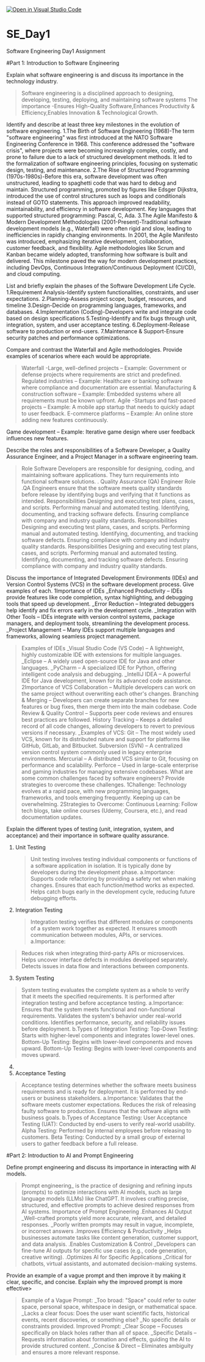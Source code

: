 [![Open in Visual Studio Code](https://classroom.github.com/assets/open-in-vscode-2e0aaae1b6195c2367325f4f02e2d04e9abb55f0b24a779b69b11b9e10269abc.svg)](https://classroom.github.com/online_ide?assignment_repo_id=18435592&assignment_repo_type=AssignmentRepo)
# SE_Day1
Software Engineering Day1 Assignment

#Part 1: Introduction to Software Engineering

Explain what software engineering is and discuss its importance in the technology industry.
>Software engineering is a disciplined approach to designing, developing, testing, deploying, and maintaining software systems
>The importance -Ensures High-Quality Software,Enhances Productivity & Efficiency,Enables Innovation & Technological Growth.

Identify and describe at least three key milestones in the evolution of software engineering.
1.The Birth of Software Engineering (1968)-The term "software engineering" was first introduced at the NATO Software Engineering Conference in 1968.
This conference addressed the "software crisis", where projects were becoming increasingly complex, costly, and prone to failure due to a lack of structured development methods.
It led to the formalization of software engineering principles, focusing on systematic design, testing, and maintenance.
2.The Rise of Structured Programming (1970s-1980s)-Before this era, software development was often unstructured, leading to spaghetti code that was hard to debug and maintain.
Structured programming, promoted by figures like Edsger Dijkstra, introduced the use of control structures such as loops and conditionals instead of GOTO statements.
This approach improved readability, maintainability, and efficiency in software development.
Key languages that supported structured programming: Pascal, C, Ada.
3.The Agile Manifesto & Modern Development Methodologies (2001-Present)-Traditional software development models (e.g., Waterfall) were often rigid and slow, leading to inefficiencies in rapidly changing environments.
In 2001, the Agile Manifesto was introduced, emphasizing iterative development, collaboration, customer feedback, and flexibility.
Agile methodologies like Scrum and Kanban became widely adopted, transforming how software is built and delivered.
This milestone paved the way for modern development practices, including DevOps, Continuous Integration/Continuous Deployment (CI/CD), and cloud computing.


List and briefly explain the phases of the Software Development Life Cycle.
1.Requirement Analysis-Identify system functionalities, constraints, and user expectations.
2.Planning-Assess project scope, budget, resources, and timeline
3.Design-Decide on programming languages, frameworks, and databases.
4.Implementation (Coding)-Developers write and integrate code based on design specifications
5.Testing-Identify and fix bugs through unit, integration, system, and user acceptance testing.
6.Deployment-Release software to production or end-users.
7.Maintenance & Support-Ensure security patches and performance optimizations.

Compare and contrast the Waterfall and Agile methodologies. Provide examples of scenarios where each would be appropriate.
>Waterfall -Large, well-defined projects – Example: Government or defense projects where requirements are strict and predefined.
Regulated industries – Example: Healthcare or banking software where compliance and documentation are essential.
Manufacturing & construction software – Example: Embedded systems where all requirements must be known upfront.
>Agile -Startups and fast-paced projects – Example: A mobile app startup that needs to quickly adapt to user feedback.
E-commerce platforms – Example: An online store adding new features continuously.

Game development – Example: Iterative game design where user feedback influences new features.

Describe the roles and responsibilities of a Software Developer, a Quality Assurance Engineer, and a Project Manager in a software engineering team.
>Role
Software Developers are responsible for designing, coding, and maintaining software applications. They turn requirements into functional software solutions.
. Quality Assurance (QA) Engineer
Role
.QA Engineers ensure that the software meets quality standards before release by identifying bugs and verifying that it functions as intended.
>Responsibilities
Designing and executing test plans, cases, and scripts.
Performing manual and automated testing.
Identifying, documenting, and tracking software defects.
Ensuring compliance with company and industry quality standards.
>Responsibilities
Designing and executing test plans, cases, and scripts.
Performing manual and automated testing.
Identifying, documenting, and tracking software defects.
Ensuring compliance with company and industry quality standards.
>Responsibilities
Designing and executing test plans, cases, and scripts.
Performing manual and automated testing.
Identifying, documenting, and tracking software defects.
Ensuring compliance with company and industry quality standards.

Discuss the importance of Integrated Development Environments (IDEs) and Version Control Systems (VCS) in the software development process. Give examples of each.
1Importance of IDEs
_Enhanced Productivity – IDEs provide features like code completion, syntax highlighting, and debugging tools that speed up development.
_Error Reduction – Integrated debuggers help identify and fix errors early in the development cycle.
_Integration with Other Tools – IDEs integrate with version control systems, package managers, and deployment tools, streamlining the development process.
_Project Management – Many IDEs support multiple languages and frameworks, allowing seamless project management.
>Examples of IDEs
_Visual Studio Code (VS Code) – A lightweight, highly customizable IDE with extensions for multiple languages.
_Eclipse – A widely used open-source IDE for Java and other languages.
_PyCharm – A specialized IDE for Python, offering intelligent code analysis and debugging.
_IntelliJ IDEA – A powerful IDE for Java development, known for its advanced code assistance.
2Importance of VCS
>Collaboration – Multiple developers can work on the same project without overwriting each other's changes.
>Branching & Merging – Developers can create separate branches for new features or bug fixes, then merge them into the main codebase.
>Code Review & Quality Control – Supports peer code reviews and ensures best practices are followed.
>History Tracking – Keeps a detailed record of all code changes, allowing developers to revert to previous versions if necessary.
_Examples of VCS:
>Git – The most widely used VCS, known for its distributed nature and support for platforms like GitHub, GitLab, and Bitbucket.
>Subversion (SVN) – A centralized version control system commonly used in legacy enterprise environments.
>Mercurial – A distributed VCS similar to Git, focusing on performance and scalability.
>Perforce – Used in large-scale enterprise and gaming industries for managing extensive codebases.
What are some common challenges faced by software engineers? Provide strategies to overcome these challenges.
1Challenge:
> Technology evolves at a rapid pace, with new programming languages, frameworks, and tools emerging frequently. Keeping up can be overwhelming.
2Strategies to Overcome:
>Continuous Learning: Follow tech blogs, take online courses (Udemy, Coursera, etc.), and read documentation updates.

Explain the different types of testing (unit, integration, system, and acceptance) and their importance in software quality assurance.
1. Unit Testing
   >Unit testing involves testing individual components or functions of a software application in isolation. It is typically done by developers during the development phase.
a.Importance:
   >Supports code refactoring by providing a safety net when making changes.
   >Ensures that each function/method works as expected.
   >Helps catch bugs early in the development cycle, reducing future debugging efforts.
2. Integration Testing
   >Integration testing verifies that different modules or components of a system work together as expected. It ensures smooth communication between modules, APIs, or services.
a.Importance:
>Reduces risk when integrating third-party APIs or microservices.
>Helps uncover interface defects in modules developed separately.
>Detects issues in data flow and interactions between components.
3. System Testing
>System testing evaluates the complete system as a whole to verify that it meets the specified requirements. It is performed after integration testing and before acceptance testing.
a.Importance:
>Ensures that the system meets functional and non-functional requirements.
>Validates the system's behavior under real-world conditions.
>Identifies performance, security, and reliability issues before deployment.
b.Types of Integration Testing:
>Top-Down Testing: Starts with higher-level components and integrates lower-level ones.
>Bottom-Up Testing: Begins with lower-level components and moves upward.
>Bottom-Up Testing: Begins with lower-level components and moves upward.
4.
4. Acceptance Testing
>Acceptance testing determines whether the software meets business requirements and is ready for deployment. It is performed by end-users or business stakeholders.
a.Importance:
>Validates that the software meets customer expectations.
>Reduces the risk of releasing faulty software to production.
>Ensures that the software aligns with business goals.
b.Types of Acceptance Testing:
>User Acceptance Testing (UAT): Conducted by end-users to verify real-world usability.
>Alpha Testing: Performed by internal employees before releasing to customers.
>Beta Testing: Conducted by a small group of external users to gather feedback before a full release.




#Part 2: Introduction to AI and Prompt Engineering


Define prompt engineering and discuss its importance in interacting with AI models.
>Prompt engineering_ is the practice of designing and refining inputs (prompts) to optimize interactions with AI models, such as large language models (LLMs) like ChatGPT. It involves crafting precise, structured, and effective prompts to achieve desired responses from AI systems.
>Importance of Prompt Engineering
.Enhances AI Output 
_Well-crafted prompts yield more accurate, relevant, and detailed responses.
_Poorly written prompts may result in vague, incomplete, or incorrect answers
.Improves Efficiency & Productivity
_Helps businesses automate tasks like content generation, customer support, and data analysis.
.Enables Customization & Control
_Developers can fine-tune AI outputs for specific use cases (e.g., code generation, creative writing).
.Optimizes AI for Specific Applications
_Critical for chatbots, virtual assistants, and automated decision-making systems.

Provide an example of a vague prompt and then improve it by making it clear, specific, and concise. Explain why the improved prompt is more effective>
>Example of a Vague Prompt:
_Too broad: "Space" could refer to outer space, personal space, whitespace in design, or mathematical space.
_Lacks a clear focus: Does the user want scientific facts, historical events, recent discoveries, or something else?
_No specific details or constraints provided.
>Improved Prompt:
_Clear Scope – Focuses specifically on black holes rather than all of space.
_Specific Details – Requests information about formation and effects, guiding the AI to provide structured content.
_Concise & Direct – Eliminates ambiguity and ensures a more relevant response.

